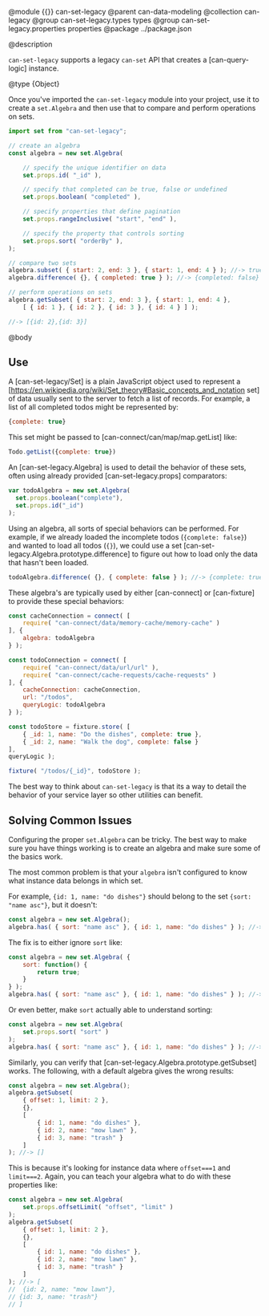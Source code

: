 @module {{}} can-set-legacy
@parent can-data-modeling
@collection can-legacy
@group can-set-legacy.types types
@group can-set-legacy.properties properties
@package ../package.json

@description

`can-set-legacy` supports a legacy `can-set` API that creates a [can-query-logic] instance.

@type {Object}

Once you've imported the `can-set-legacy` module into your project, use it to create a `set.Algebra` and then use that to compare and perform operations on sets.  

```js
import set from "can-set-legacy";

// create an algebra
const algebra = new set.Algebra(

	// specify the unique identifier on data
	set.props.id( "_id" ),

	// specify that completed can be true, false or undefined
	set.props.boolean( "completed" ),

	// specify properties that define pagination
	set.props.rangeInclusive( "start", "end" ),

	// specify the property that controls sorting
	set.props.sort( "orderBy" ),
);

// compare two sets
algebra.subset( { start: 2, end: 3 }, { start: 1, end: 4 } ); //-> true
algebra.difference( {}, { completed: true } ); //-> {completed: false}

// perform operations on sets
algebra.getSubset( { start: 2, end: 3 }, { start: 1, end: 4 },
	[ { id: 1 }, { id: 2 }, { id: 3 }, { id: 4 } ] );

//-> [{id: 2},{id: 3}]
```

@body

## Use

A [can-set-legacy/Set] is a plain JavaScript object used to represent a
[https://en.wikipedia.org/wiki/Set_theory#Basic_concepts_and_notation set] of data usually sent to the server to fetch a list of records.  For example,
a list of all completed todos might be represented by:

```js
{complete: true}
```

This set might be passed to [can-connect/can/map/map.getList] like:

```js
Todo.getList({complete: true})
```

An [can-set-legacy.Algebra] is used to detail the behavior of these sets,
often using already provided [can-set-legacy.props] comparators:

```js
var todoAlgebra = new set.Algebra(
  set.props.boolean("complete"),
  set.props.id("_id")
);
```

Using an algebra, all sorts of special behaviors can be performed. For
example, if we already loaded the incomplete todos (`{complete: false}`) and
wanted to load all todos (`{}`), we could use a set [can-set-legacy.Algebra.prototype.difference] to figure out how to load
only the data that hasn't been loaded.

```js
todoAlgebra.difference( {}, { complete: false } ); //-> {complete: true}
```

These algebra's are typically used by either [can-connect] or
[can-fixture] to provide these special behaviors:

```js
const cacheConnection = connect( [
	require( "can-connect/data/memory-cache/memory-cache" )
], {
	algebra: todoAlgebra
} );

const todoConnection = connect( [
	require( "can-connect/data/url/url" ),
	require( "can-connect/cache-requests/cache-requests" )
], {
	cacheConnection: cacheConnection,
	url: "/todos",
	queryLogic: todoAlgebra
} );
```

```js
const todoStore = fixture.store( [
	{ _id: 1, name: "Do the dishes", complete: true },
	{ _id: 2, name: "Walk the dog", complete: false }
],
queryLogic );

fixture( "/todos/{_id}", todoStore );
```

The best way to think about `can-set-legacy` is that its a way to detail
the behavior of your service layer so other utilities can benefit.

## Solving Common Issues

Configuring the proper `set.Algebra` can be tricky.  The best way to make sure you
have things working is to create an algebra and make sure some of the basics
work.  

The most common problem is that your `algebra` isn't configured to know what
instance data belongs in which set.  

For example, `{id: 1, name: "do dishes"}` should belong to the
set `{sort: "name asc"}`, but it doesn't:

```js
const algebra = new set.Algebra();
algebra.has( { sort: "name asc" }, { id: 1, name: "do dishes" } ); //-> false
```

The fix is to either ignore `sort` like:

```js
const algebra = new set.Algebra( {
	sort: function() {
		return true;
	}
} );
algebra.has( { sort: "name asc" }, { id: 1, name: "do dishes" } ); //-> false
```

Or even better, make `sort` actually able to understand sorting:

```js
const algebra = new set.Algebra(
	set.props.sort( "sort" )
);
algebra.has( { sort: "name asc" }, { id: 1, name: "do dishes" } ); //-> true
```

Similarly, you can verify that [can-set-legacy.Algebra.prototype.getSubset]
works.  The following, with a default algebra gives
the wrong results:

```js
const algebra = new set.Algebra();
algebra.getSubset(
	{ offset: 1, limit: 2 },
	{},
	[
		{ id: 1, name: "do dishes" },
		{ id: 2, name: "mow lawn" },
		{ id: 3, name: "trash" }
	]
); //-> []
```

This is because it's looking for instance data where `offset===1` and `limit===2`.
Again, you can teach your algebra what to do with these properties like:

```js
const algebra = new set.Algebra(
	set.props.offsetLimit( "offset", "limit" )
);
algebra.getSubset(
	{ offset: 1, limit: 2 },
	{},
	[
		{ id: 1, name: "do dishes" },
		{ id: 2, name: "mow lawn" },
		{ id: 3, name: "trash" }
	]
); //-> [
//  {id: 2, name: "mow lawn"},
// {id: 3, name: "trash"}
// ]
```
